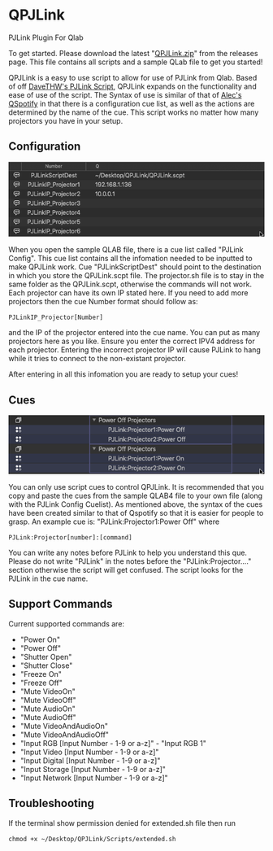# QPJLink
PJLink Plugin For Qlab

To get started. Please download the latest "[QPJLink.zip](https://github.com/Hantoo/QPJLink/releases)" from the releases page. This file contains all scripts and a sample QLab file to get you started!

QPJLink is a  easy to use script to allow for use of PJLink from Qlab.
Based of off [DaveTHW's PJLink Script](https://github.com/DaveThw/PJLink), QPJLink expands on the functionality and ease of use of the script.
The Syntax of use is similar of that of [Alec's QSpotify](https://github.com/sparks-alec/QSpotify) in that there is a configuration cue list, as well as the actions are determined by the name of the cue.
This script works no matter how many projectors you have in your setup.

## Configuration

![Configuration Setup](/ReadMe-Assets/ConfigImage.png)
  
When you open the sample QLAB file, there is a cue list called "PJLink Config". 
This cue list contains all the infomation needed to be inputted to make QPJLink work.
Cue "PJLinkScriptDest" should point to the destination in which you store the QPJLink.scpt file. The projector.sh file is to stay in the same folder as the QPJLink.scpt, otherwise the commands will not work.
Each projector can have its own IP stated here. If you need to add more projectors then the cue Number format should follow as:

    PJLinkIP_Projector[Number]
    
and the IP of the projector entered into the cue name.
You can put as many projectors here as you like. Ensure you enter the correct IPV4 address for each projector. Entering the incorrect projector IP will cause PJLink to hang while it tries to connect to the non-existant projector.

After entering in all this infomation you are ready to setup your cues!

## Cues

![Cues Setup](/ReadMe-Assets/SettingUpCues.png)

You can only use script cues to control QPJLink. It is recommended that you copy and paste the cues from the sample QLAB4 file to your own file (along with the PJLink Config Cuelist).
As mentioned above, the syntax of the cues have been created similar to that of Qspotify so that it is easier for people to grasp.
An example cue is: "PJLink:Projector1:Power Off"
where

    PJLink:Projector[number]:[command]
    
You can write any notes before PJLink to help you understand this que. Please do not write "PJLink" in the notes before the "PJLink:Projector...." section otherwise the script will get confused. The script looks for the PJLink in the cue name.

## Support Commands
Current supported commands are:
* "Power On"
* "Power Off"
* "Shutter Open"
* "Shutter Close"
* "Freeze On"
* "Freeze Off"
* "Mute VideoOn"
* "Mute VideoOff"
* "Mute AudioOn"
* "Mute AudioOff"
* "Mute VideoAndAudioOn"
* "Mute VideoAndAudioOff"
* "Input RGB [Input Number - 1-9 or a-z]" - "Input RGB 1"
* "Input Video [Input Number - 1-9 or a-z]"
* "Input Digital [Input Number - 1-9 or a-z]"
* "Input Storage [Input Number - 1-9 or a-z]"
* "Input Network [Input Number - 1-9 or a-z]"

## Troubleshooting

If the terminal show permission denied for extended.sh file then run
    
    chmod +x ~/Desktop/QPJLink/Scripts/extended.sh

